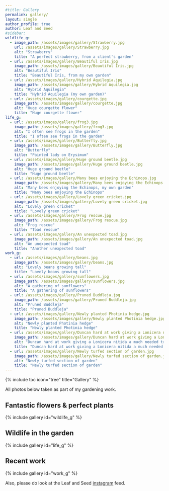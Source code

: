 ```yaml
---
#title: Gallery
permalink: gallery/
layout: single
author_profile: true
author: Leaf and Seed
#sidebar:
wildlife_g:
  - image_path: /assets/images/gallery/Strawberry.jpg
    url: /assets/images/gallery/Strawberry.jpg
    alt: "Strawberry"
    title: "A perfect strawberry, from a client's garden"
  - url: /assets/images/gallery/Beautiful Iris.jpg
    image_path: /assets/images/gallery/Beautiful Iris.jpg
    alt: "Beautiful Iris"
    title: "Beautiful Iris, from my own garden"
  - url: /assets/images/gallery/Hybrid Aquilegia.jpg
    image_path: /assets/images/gallery/Hybrid Aquilegia.jpg
    alt: "Hybrid Aquilegia"
    title: "Hybrid Aquilegia (my own garden)"
  - url: /assets/images/gallery/courgette.jpg
    image_path: /assets/images/gallery/courgette.jpg
    alt: "Huge courgette flower"
    title: "Huge courgette flower"
life_g:
  - url: /assets/images/gallery/frog3.jpg
    image_path: /assets/images/gallery/frog3.jpg
    alt: "I often see frogs in the garden"
    title: "I often see frogs in the garden"
  - url: /assets/images/gallery/Butterfly.jpg
    image_path: /assets/images/gallery/Butterfly.jpg
    alt: "Butterfly"
    title: "Painted lady on Erysimum"
  - url: /assets/images/gallery/Huge ground beetle.jpg
    image_path: /assets/images/gallery/Huge ground beetle.jpg
    alt: "Huge ground beetle"
    title: "Huge ground beetle"
  - url: /assets/images/gallery/Many bees enjoying the Echinops.jpg
    image_path: /assets/images/gallery/Many bees enjoying the Echinops.jpg
    alt: "Many bees enjoying the Echinops, my own garden"
    title: "Many bees enjoying the Echinops"
  - url: /assets/images/gallery/Lovely green cricket.jpg
    image_path: /assets/images/gallery/Lovely green cricket.jpg
    alt: "Lovely green cricket"
    title: "Lovely green cricket"
  - url: /assets/images/gallery/Frog rescue.jpg
    image_path: /assets/images/gallery/Frog rescue.jpg
    alt: "Frog rescue"
    title: "Toad rescue"
  - url: /assets/images/gallery/An unexpected toad.jpg
    image_path: /assets/images/gallery/An unexpected toad.jpg
    alt: "An unexpected toad"
    title: "Another unexpected toad"
work_g:
  - url: /assets/images/gallery/beans.jpg
    image_path: /assets/images/gallery/beans.jpg
    alt: "Lovely beans growing tall"
    title: "Lovely beans growing tall"
  - url: /assets/images/gallery/sunflowers.jpg
    image_path: /assets/images/gallery/sunflowers.jpg
    alt: "A gathering of sunflowers"
    title: "A gathering of sunflowers"
  - url: /assets/images/gallery/Pruned Buddleja.jpg
    image_path: /assets/images/gallery/Pruned Buddleja.jpg
    alt: "Pruned Buddleja"
    title: "Pruned Buddleja"
  - url: /assets/images/gallery/Newly planted Photinia hedge.jpg
    image_path: /assets/images/gallery/Newly planted Photinia hedge.jpg
    alt: "Newly planted Photinia hedge"
    title: "Newly planted Photinia hedge"
  - url: /assets/images/gallery/Duncan hard at work giving a Lonicera nitida a much needed trim.jpg
    image_path: /assets/images/gallery/Duncan hard at work giving a Lonicera nitida a much needed trim.jpg
    alt: "Duncan hard at work giving a Lonicera nitida a much needed trim"
    title: "Duncan hard at work giving a Lonicera nitida a much needed trim"
  - url: /assets/images/gallery/Newly turfed section of garden.jpg
    image_path: /assets/images/gallery/Newly turfed section of garden.jpg
    alt: "Newly turfed section of garden"
    title: "Newly turfed section of garden"
---
```

{% include toc icon="tree" title="Gallery" %}

All photos below taken as part of my gardening work.

## Fantastic flowers & perfect plants
{% include gallery id="wildlife_g" %}

## Wildlife in the garden
{% include gallery id="life_g" %}

## Recent work
{% include gallery id="work_g" %}

Also, please do look at the Leaf and Seed [instagram](https://instagram.com/leaf_and_seed) feed.
